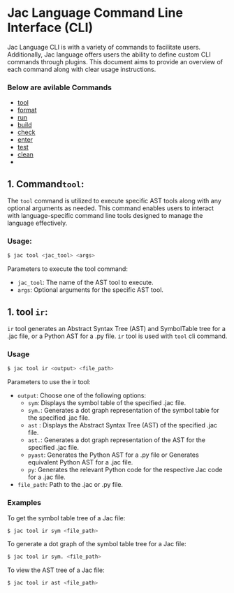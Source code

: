# Jac Language Command Line Interface (CLI)

Jac Language CLI is with a variety of commands to facilitate users. Additionally, Jac language offers users the ability to define custom CLI commands through plugins. This document aims to provide an overview of each command along with clear usage instructions.

### Below are avilable Commands
- [tool](#Command`tool`)
- [format](#installation)
- [run](#getting-started)
- [build](#syntax)
- [check](#examples)
- [enter](#contributing)
- [test](#license)
- [clean](#license)
- 
## 1. Command`tool`:

The `tool` command is utilized to execute specific AST tools along with any optional arguments as needed. This command enables users to interact with language-specific command line tools designed to manage the language effectively.
### Usage:
```bash
$ jac tool <jac_tool> <args>
```
  Parameters to execute the tool command:
  - `jac_tool`: The name of the AST tool to execute.
  - `args`: Optional arguments for the specific AST tool.

  ## 1. tool `ir`:
   `ir` tool generates an Abstract Syntax Tree (AST) and SymbolTable tree for a .jac file, or a Python AST for a .py file. `ir` tool is used with `tool` cli command.
  ### Usage
  ```bash
  $ jac tool ir <output> <file_path>
  ```
  Parameters to use the ir tool:
  - `output`: Choose one of the following options:
    - `sym`: Displays the symbol table of the specified .jac file.
    - `sym.`: Generates a dot graph representation of the symbol table for the specified .jac file.
    - `ast` : Displays the Abstract Syntax Tree (AST) of the specified .jac file.
    - `ast.`: Generates a dot graph representation of the AST for the specified .jac file.
    - `pyast`: Generates the Python AST for a .py file or  Generates equivalent Python AST for a .jac file.
    - `py`: Generates the relevant Python code for the respective Jac code for a .jac file.
  - `file_path`: Path to the .jac or .py file.
  
  ### Examples
  To get the symbol table tree of a Jac file:
  ```bash
  $ jac tool ir sym <file_path>
  ```
  To generate a dot graph of the symbol table tree for a Jac file:
  ```bash
  $ jac tool ir sym. <file_path>
  ```
  To view the AST tree of a Jac file:
  ```bash
  $ jac tool ir ast <file_path>
  ```

